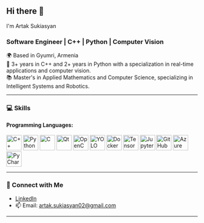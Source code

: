 ## Hi there 👋  
I'm Artak Sukiasyan  
### Software Engineer | C++ | Python | Computer Vision  

🌍 Based in Gyumri, Armenia  
💼 3+ years in C++ and 2+ years in Python with a specialization in real-time applications and computer vision.  
📚 Master's in Applied Mathematics and Computer Science, specializing in Intelligent Systems and Robotics.  

---

### 💻 Skills  

#### Programming Languages:  
<p align="left">
  <img src="https://img.shields.io/badge/-C++-00599C?logo=cplusplus&logoColor=white" alt="C++" height="40"/>
  <img src="https://img.shields.io/badge/-Python-3776AB?logo=python&logoColor=white" alt="Python" height="40"/>
  <img src="https://img.shields.io/badge/-C-A8B9CC?logo=c&logoColor=white" alt="C" height="40"/>
  <img src="https://img.shields.io/badge/-Qt-41CD52?logo=qt&logoColor=white" alt="Qt" height="40"/>
  <img src="https://img.shields.io/badge/-OpenCV-5C3EE8?logo=opencv&logoColor=white" alt="OpenCV" height="40"/>
  <img src="https://img.shields.io/badge/-YOLO-00FFFF?logo=darkreader&logoColor=black" alt="YOLO" height="40"/>
  <img src="https://img.shields.io/badge/-Docker-2496ED?logo=docker&logoColor=white" alt="Docker" height="40"/>
  <img src="https://img.shields.io/badge/-TensorFlow-FF6F00?logo=tensorflow&logoColor=white" alt="TensorFlow" height="40"/>
  <img src="https://img.shields.io/badge/-Jupyter-F37626?logo=jupyter&logoColor=white" alt="Jupyter" height="40"/>
  <img src="https://img.shields.io/badge/-GitHub-181717?logo=github&logoColor=white" alt="GitHub" height="40"/>
  <img src="https://img.shields.io/badge/-Azure%20Kinect-008AD7?logo=microsoft&logoColor=white" alt="Azure Kinect SDK" height="40"/>
  <img src="https://img.shields.io/badge/-PyCharm-000000?logo=pycharm&logoColor=white" alt="PyCharm" height="40"/>
</p>

---
### 🔗 Connect with Me  
- [LinkedIn](https://linkedin.com/in/artak-sukiasyan-0baa54328)  
- 📫 Email: artak.sukiasyan02@gmail.com  

---
